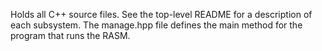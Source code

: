 Holds all C++ source files. See the top-level README for a description of each subsystem. The manage.hpp file defines the main method for the program that runs the RASM.